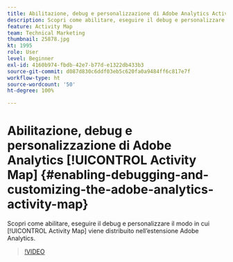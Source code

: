 ```yaml
---
title: Abilitazione, debug e personalizzazione di Adobe Analytics Activity Map
description: Scopri come abilitare, eseguire il debug e personalizzare il modo in cui Activity Map viene distribuito nell’estensione Adobe Analytics.
feature: Activity Map
team: Technical Marketing
thumbnail: 25878.jpg
kt: 1995
role: User
level: Beginner
exl-id: 4160b974-fbdb-42e7-b77d-e1322db433b3
source-git-commit: d087d830c6ddf03eb5c620fa0a9484ff6c817e7f
workflow-type: ht
source-wordcount: '50'
ht-degree: 100%

---
```


# Abilitazione, debug e personalizzazione di Adobe Analytics [!UICONTROL Activity Map] {#enabling-debugging-and-customizing-the-adobe-analytics-activity-map}

Scopri come abilitare, eseguire il debug e personalizzare il modo in cui [!UICONTROL Activity Map] viene distribuito nell’estensione Adobe Analytics.

>[!VIDEO](https://video.tv.adobe.com/v/25878?quality=12)
